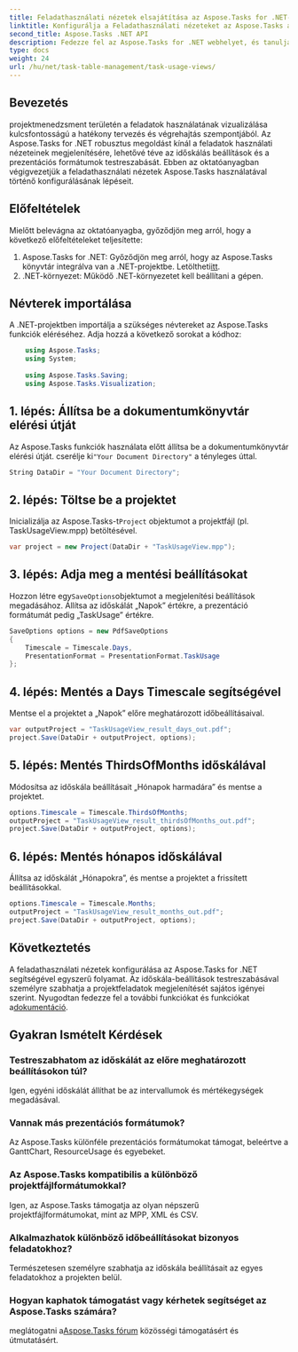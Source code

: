 ```yaml
---
title: Feladathasználati nézetek elsajátítása az Aspose.Tasks for .NET-ben
linktitle: Konfigurálja a Feladathasználati nézeteket az Aspose.Tasks alkalmazásban
second_title: Aspose.Tasks .NET API
description: Fedezze fel az Aspose.Tasks for .NET webhelyet, és tanulja meg, hogyan konfigurálhatja a feladathasználati nézeteket. Testreszabhatja az időbeosztás beállításait, és javíthatja projektmenedzsment látványvilágát.
type: docs
weight: 24
url: /hu/net/task-table-management/task-usage-views/
---
```

## Bevezetés
projektmenedzsment területén a feladatok használatának vizualizálása kulcsfontosságú a hatékony tervezés és végrehajtás szempontjából. Az Aspose.Tasks for .NET robusztus megoldást kínál a feladatok használati nézeteinek megjelenítésére, lehetővé téve az időskálás beállítások és a prezentációs formátumok testreszabását. Ebben az oktatóanyagban végigvezetjük a feladathasználati nézetek Aspose.Tasks használatával történő konfigurálásának lépéseit.
## Előfeltételek
Mielőtt belevágna az oktatóanyagba, győződjön meg arról, hogy a következő előfeltételeket teljesítette:
1.  Aspose.Tasks for .NET: Győződjön meg arról, hogy az Aspose.Tasks könyvtár integrálva van a .NET-projektbe. Letöltheti[itt](https://releases.aspose.com/tasks/net/).
2. .NET-környezet: Működő .NET-környezetet kell beállítani a gépen.
## Névterek importálása
A .NET-projektben importálja a szükséges névtereket az Aspose.Tasks funkciók eléréséhez. Adja hozzá a következő sorokat a kódhoz:
```csharp
    using Aspose.Tasks;
    using System;
    
    using Aspose.Tasks.Saving;
    using Aspose.Tasks.Visualization;
```
## 1. lépés: Állítsa be a dokumentumkönyvtár elérési útját
 Az Aspose.Tasks funkciók használata előtt állítsa be a dokumentumkönyvtár elérési útját. cserélje ki`"Your Document Directory"` a tényleges úttal.
```csharp
String DataDir = "Your Document Directory";
```
## 2. lépés: Töltse be a projektet
 Inicializálja az Aspose.Tasks-t`Project` objektumot a projektfájl (pl. TaskUsageView.mpp) betöltésével.
```csharp
var project = new Project(DataDir + "TaskUsageView.mpp");
```
## 3. lépés: Adja meg a mentési beállításokat
 Hozzon létre egy`SaveOptions`objektumot a megjelenítési beállítások megadásához. Állítsa az időskálát „Napok” értékre, a prezentáció formátumát pedig „TaskUsage” értékre.
```csharp
SaveOptions options = new PdfSaveOptions
{
    Timescale = Timescale.Days,
    PresentationFormat = PresentationFormat.TaskUsage
};
```
## 4. lépés: Mentés a Days Timescale segítségével
Mentse el a projektet a „Napok” előre meghatározott időbeállításaival.
```csharp
var outputProject = "TaskUsageView_result_days_out.pdf";
project.Save(DataDir + outputProject, options);
```
## 5. lépés: Mentés ThirdsOfMonths időskálával
Módosítsa az időskála beállításait „Hónapok harmadára” és mentse a projektet.
```csharp
options.Timescale = Timescale.ThirdsOfMonths;
outputProject = "TaskUsageView_result_thirdsOfMonths_out.pdf";
project.Save(DataDir + outputProject, options);
```
## 6. lépés: Mentés hónapos időskálával
Állítsa az időskálát „Hónapokra”, és mentse a projektet a frissített beállításokkal.
```csharp
options.Timescale = Timescale.Months;
outputProject = "TaskUsageView_result_months_out.pdf";
project.Save(DataDir + outputProject, options);
```
## Következtetés
A feladathasználati nézetek konfigurálása az Aspose.Tasks for .NET segítségével egyszerű folyamat. Az időskála-beállítások testreszabásával személyre szabhatja a projektfeladatok megjelenítését sajátos igényei szerint.
 Nyugodtan fedezze fel a további funkciókat és funkciókat a[dokumentáció](https://reference.aspose.com/tasks/net/).
## Gyakran Ismételt Kérdések
### Testreszabhatom az időskálát az előre meghatározott beállításokon túl?
Igen, egyéni időskálát állíthat be az intervallumok és mértékegységek megadásával.
### Vannak más prezentációs formátumok?
Az Aspose.Tasks különféle prezentációs formátumokat támogat, beleértve a GanttChart, ResourceUsage és egyebeket.
### Az Aspose.Tasks kompatibilis a különböző projektfájlformátumokkal?
Igen, az Aspose.Tasks támogatja az olyan népszerű projektfájlformátumokat, mint az MPP, XML és CSV.
### Alkalmazhatok különböző időbeállításokat bizonyos feladatokhoz?
Természetesen személyre szabhatja az időskála beállításait az egyes feladatokhoz a projekten belül.
### Hogyan kaphatok támogatást vagy kérhetek segítséget az Aspose.Tasks számára?
 meglátogatni a[Aspose.Tasks fórum](https://forum.aspose.com/c/tasks/15) közösségi támogatásért és útmutatásért.